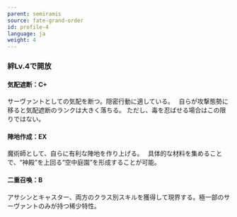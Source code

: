 ```yaml
---
parent: semiramis
source: fate-grand-order
id: profile-4
language: ja
weight: 4
---
```


### 絆Lv.4で開放

#### 気配遮断：C+

サーヴァントとしての気配を断つ。隠密行動に適している。　
自らが攻撃態勢に移ると気配遮断のランクは大きく落ちる。
ただし、毒を忍ばせる場合はこの限りではない。

#### 陣地作成：EX

魔術師として、自らに有利な陣地を作り上げる。　
具体的な材料を集めることで、“神殿”を上回る“空中庭園”を形成することが可能。

#### 二重召喚：B

アサシンとキャスター、両方のクラス別スキルを獲得して現界する。極一部のサーヴァントのみが持つ稀少特性。
